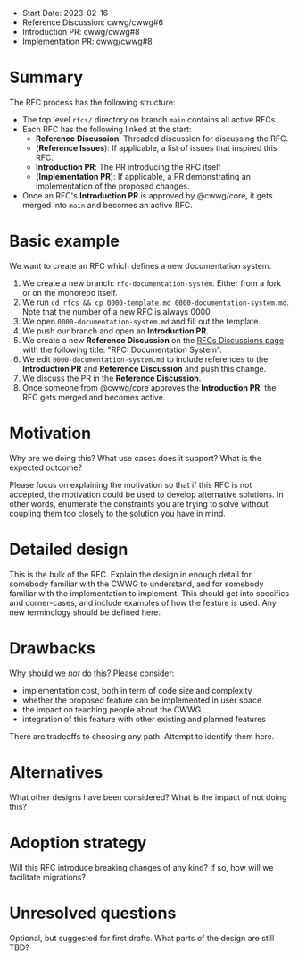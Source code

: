 - Start Date: 2023-02-16
- Reference Discussion: cwwg/cwwg#6
- Introduction PR: cwwg/cwwg#8
- Implementation PR: cwwg/cwwg#8

# Summary

The RFC process has the following structure:

- The top level `rfcs/` directory on branch `main` contains all active RFCs.
- Each RFC has the following linked at the start:
  - **Reference Discussion**: Threaded discussion for discussing the RFC.
  - (**Reference Issues**): If applicable, a list of issues that inspired this RFC.
  - **Introduction PR**: The PR introducing the RFC itself
  - (**Implementation PR**): If applicable, a PR demonstrating an implementation of the proposed changes.
- Once an RFC's **Introduction PR** is approved by @cwwg/core, it gets merged into `main` and becomes an active RFC.

# Basic example

We want to create an RFC which defines a new documentation system.

1. We create a new branch: `rfc-documentation-system`. Either from a fork or on the monorepo itself.
2. We run `cd rfcs && cp 0000-template.md 0000-documentation-system.md`. Note that the number of a new RFC is always 0000.
3. We open `0000-documentation-system.md` and fill out the template.
4. We push our branch and open an  **Introduction PR**.
5. We create a new **Reference Discussion** on the [RFCs Discussions page](https://github.com/cwwg/cwwg/discussions/categories/rfcs) with the following title: "RFC: Documentation System".
6. We edit `0000-documentation-system.md` to include references to the **Introduction PR** and **Reference Discussion** and push this change. 
7. We discuss the PR in the **Reference Discussion**.
8. Once someone from @cwwg/core approves the **Introduction PR**, the RFC gets merged and becomes active.

# Motivation

Why are we doing this? What use cases does it support? What is the expected
outcome?

Please focus on explaining the motivation so that if this RFC is not accepted,
the motivation could be used to develop alternative solutions. In other words,
enumerate the constraints you are trying to solve without coupling them too
closely to the solution you have in mind.

# Detailed design

This is the bulk of the RFC. Explain the design in enough detail for somebody
familiar with the CWWG to understand, and for somebody familiar with the
implementation to implement. This should get into specifics and corner-cases,
and include examples of how the feature is used. Any new terminology should be
defined here.

# Drawbacks

Why should we *not* do this? Please consider:

- implementation cost, both in term of code size and complexity
- whether the proposed feature can be implemented in user space
- the impact on teaching people about the CWWG
- integration of this feature with other existing and planned features

There are tradeoffs to choosing any path. Attempt to identify them here.

# Alternatives

What other designs have been considered? What is the impact of not doing this?

# Adoption strategy

Will this RFC introduce breaking changes of any kind? If so, how will we facilitate migrations?

# Unresolved questions

Optional, but suggested for first drafts. What parts of the design are still
TBD?